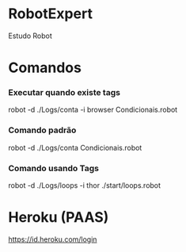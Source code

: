 # RobotExpert
Estudo Robot

# Comandos
### Executar quando existe tags
robot -d ./Logs/conta -i browser Condicionais.robot

### Comando padrão
robot -d ./Logs/conta Condicionais.robot

### Comando usando Tags
robot -d ./Logs/loops -i thor ./start/loops.robot

# Heroku (PAAS)
https://id.heroku.com/login
